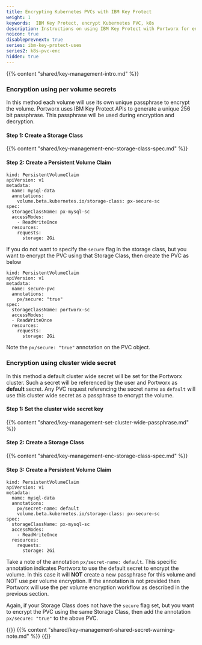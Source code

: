 ```yaml
---
title: Encrypting Kubernetes PVCs with IBM Key Protect
weight: 1
keywords:  IBM Key Protect, encrypt Kubernetes PVC, k8s
description: Instructions on using IBM Key Protect with Portworx for encrypting PVCs in Kubernetes
noicon: true
disableprevnext: true
series: ibm-key-protect-uses
series2: k8s-pvc-enc
hidden: true
---
```


{{% content "shared/key-management-intro.md" %}}


### Encryption using per volume secrets

In this method each volume will use its own unique passphrase to encrypt the volume. Portworx uses IBM Key Protect APIs to generate a unique 256 bit passphrase. This passphrase will be used during encryption and decryption.

#### Step 1: Create a Storage Class

{{% content "shared/key-management-enc-storage-class-spec.md" %}}

#### Step 2: Create a Persistent Volume Claim

```text
kind: PersistentVolumeClaim
apiVersion: v1
metadata:
  name: mysql-data
  annotations:
    volume.beta.kubernetes.io/storage-class: px-secure-sc
spec:
  storageClassName: px-mysql-sc
  accessModes:
    - ReadWriteOnce
  resources:
    requests:
      storage: 2Gi

```

If you do not want to specify the `secure` flag in the storage class, but you want to encrypt the PVC using that Storage Class, then create the PVC as below

```text
kind: PersistentVolumeClaim
apiVersion: v1
metadata:
  name: secure-pvc
  annotations:
    px/secure: "true"
spec:
  storageClassName: portworx-sc
  accessModes:
  - ReadWriteOnce
  resources:
    requests:
      storage: 2Gi
```

Note the `px/secure: "true"` annotation on the PVC object.

### Encryption using cluster wide secret

In this method a default cluster wide secret will be set for the Portworx cluster. Such a secret will be referenced by the user and Portworx as **default** secret. Any PVC request referencing the secret name as `default` will use this cluster wide secret as a passphrase to encrypt the volume.

#### Step 1: Set the cluster wide secret key

{{% content "shared/key-management-set-cluster-wide-passphrase.md" %}}

#### Step 2: Create a Storage Class

{{% content "shared/key-management-enc-storage-class-spec.md" %}}

#### Step 3: Create a Persistent Volume Claim

```text
kind: PersistentVolumeClaim
apiVersion: v1
metadata:
  name: mysql-data
  annotations:
    px/secret-name: default
    volume.beta.kubernetes.io/storage-class: px-secure-sc
spec:
  storageClassName: px-mysql-sc
  accessModes:
    - ReadWriteOnce
  resources:
    requests:
      storage: 2Gi

```

Take a note of the annotation `px/secret-name: default`. This specific annotation indicates Portworx to use the default secret to encrypt the volume. In this case it will **NOT**  create a new passphrase for this volume and NOT use per volume encryption. If the annotation is not provided then Portworx will use the per volume encryption workflow as described in the previous section.

Again, if your Storage Class does not have the `secure` flag set, but you want to encrypt the PVC using the same Storage Class, then add the annotation `px/secure: "true"` to the above PVC.

{{<info>}}
{{% content  "shared/key-management-shared-secret-warning-note.md" %}}
{{</info>}}
